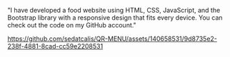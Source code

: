 "I have developed a food website using HTML, CSS, JavaScript, and the Bootstrap library with a responsive design that fits every device. You can check out the code on my GitHub account."


https://github.com/sedatcalis/QR-MENU/assets/140658531/9d8735e2-238f-4881-8cad-cc59e2208531

